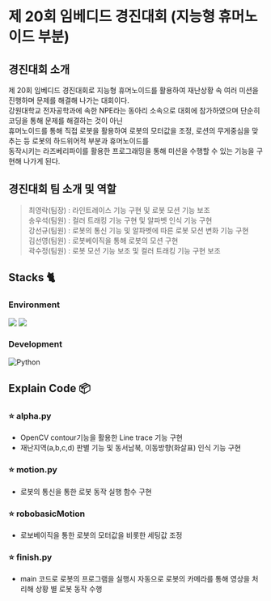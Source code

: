 # 제 20회 임베디드 경진대회 (지능형 휴머노이드 부분)

## 경진대회 소개
제 20회 임베디드 경진대회로 지능형 휴머노이드를 활용하여 재난상황 속 여러 미션을 진행하며 문제를 해결해 나가는 대회이다.<br>
강원대학교 전자공학과에 속한 NPE라는 동아리 소속으로 대회에 참가하였으며 단순히 코딩을 통해 문제를 해결하는 것이 아닌 <br>
휴머노이드를 통해 직접 로봇을 활용하여 로봇의 모터값을 조정, 로션의 무게중심을 맞추는 등 로봇의 하드위어적 부분과 휴머노이드를 <br>
동작시키는 라즈베리파이를 활용한 프로그래밍을 통해 미션을 수행할 수 있는 기능을 구현해 나가게 된다.

## 경진대회 팀 소개 및 역할
> 최영락(팀장) : 라인트레이스 기능 구현 및 로봇 모션 기능 보조<br>
> 송우석(팀원) : 컬러 트래킹 기능 구현 및 알파벳 인식 기능 구현<br>
> 강선규(팀원) : 로봇의 통신 기능 및 알파벳에 따른 로봇 모션 변화 기능 구현<br>
> 김선영(팀원) : 로봇베이직을 통해 로봇의 모션 구현<br>
> 곽수정(팀원) : 로봇 모션 기능 보조 및 컬러 트래킹 기능 구현 보조<br>


## Stacks 🐈

### Environment
 <img src="https://img.shields.io/badge/PyCharm-007396?style=for-the-badge&logo=PyCharm&logoColor=white"> <img src="https://img.shields.io/badge/RoboBasic-green?style=for-the-badge&logo=RoboBasic&logoColor=white"> 
 
### Development
![Python](https://img.shields.io/badge/-Python-blue?logo=python&logoColor=white)


##  Explain Code 📦

### ⭐️ alpha.py
- OpenCV contour기능을 활용한 Line trace 기능 구현
- 재난지역(a,b,c,d) 판별 기능 및 동서남북, 이동방향(화살표) 인식 기능 구현

### ⭐️ motion.py
- 로봇의 통신을 통한 로봇 동작 실행 함수 구현

### ⭐️ robobasicMotion
- 로보베이직을 통한 로봇의 모터값을 비롯한 세팅값 조정

### ⭐️ finish.py
- main 코드로 로봇의 프로그램을 실행시 자동으로 로봇의 카메라를 통해 영상을 처리해 상황 별 로봇 동작 수행
